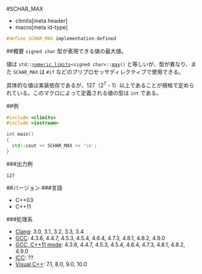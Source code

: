 #SCHAR_MAX
* climits[meta header]
* macro[meta id-type]

```cpp
#define SCHAR_MAX implementation-defined
```

##概要
`signed char` 型が表現できる値の最大値。

値は `std::`[`numeric_limits`](/reference/limits/numeric_limits.md)`<signed char>::`[`max`](/reference/limits/numeric_limits/max.md)`()` と等しいが、型が異なり、また `SCHAR_MAX` は `#if` などのプリプロセッサディレクティブで使用できる。

具体的な値は実装依存であるが、127（2<sup>7</sup> - 1）以上であることが規格で定められている。このマクロによって定義される値の型は `int` である。


##例
```cpp
#include <climits>
#include <iostream>

int main()
{
  std::cout << SCHAR_MAX << '\n';
}
```


###出力例
```
127
```

##バージョン
###言語
- C++03
- C++11


###処理系
- [Clang](/implementation.md#clang): 3.0, 3.1, 3.2, 3.3, 3.4
- [GCC](/implementation.md#gcc): 4.3.6, 4.4.7, 4.5.3, 4.5.4, 4.6.4, 4.7.3, 4.8.1, 4.8.2, 4.9.0
- [GCC, C++11 mode](/implementation.md#gcc): 4.3.6, 4.4.7, 4.5.3, 4.5.4, 4.6.4, 4.7.3, 4.8.1, 4.8.2, 4.9.0
- [ICC](/implementation.md#icc): ??
- [Visual C++](/implementation.md#visual_cpp): 7.1, 8.0, 9.0, 10.0
